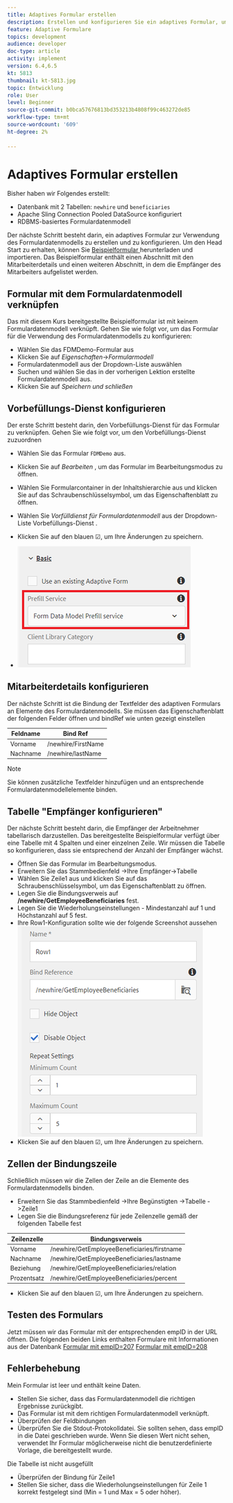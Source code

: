 ```yaml
---
title: Adaptives Formular erstellen
description: Erstellen und konfigurieren Sie ein adaptives Formular, um den Vorbefüllungs-Dienst des Formulardatenmodells zu verwenden
feature: Adaptive Formulare
topics: development
audience: developer
doc-type: article
activity: implement
version: 6.4,6.5
kt: 5813
thumbnail: kt-5813.jpg
topic: Entwicklung
role: User
level: Beginner
source-git-commit: b0bca57676813bd353213b4808f99c463272de85
workflow-type: tm+mt
source-wordcount: '609'
ht-degree: 2%

---
```



# Adaptives Formular erstellen

Bisher haben wir Folgendes erstellt:

* Datenbank mit 2 Tabellen: `newhire` und `beneficiaries`
* Apache Sling Connection Pooled DataSource konfiguriert
* RDBMS-basiertes Formulardatenmodell

Der nächste Schritt besteht darin, ein adaptives Formular zur Verwendung des Formulardatenmodells zu erstellen und zu konfigurieren.  Um den Head Start zu erhalten, können Sie [Beispielformular ](assets/fdm-demo-af.zip) herunterladen und importieren. Das Beispielformular enthält einen Abschnitt mit den Mitarbeiterdetails und einen weiteren Abschnitt, in dem die Empfänger des Mitarbeiters aufgelistet werden.

## Formular mit dem Formulardatenmodell verknüpfen

Das mit diesem Kurs bereitgestellte Beispielformular ist mit keinem Formulardatenmodell verknüpft. Gehen Sie wie folgt vor, um das Formular für die Verwendung des Formulardatenmodells zu konfigurieren:

* Wählen Sie das FDMDemo-Formular aus
* Klicken Sie auf _Eigenschaften_->_Formularmodell_
* Formulardatenmodell aus der Dropdown-Liste auswählen
* Suchen und wählen Sie das in der vorherigen Lektion erstellte Formulardatenmodell aus.
* Klicken Sie auf _Speichern und schließen_

## Vorbefüllungs-Dienst konfigurieren

Der erste Schritt besteht darin, den Vorbefüllungs-Dienst für das Formular zu verknüpfen. Gehen Sie wie folgt vor, um den Vorbefüllungs-Dienst zuzuordnen

* Wählen Sie das Formular `FDMDemo` aus.
* Klicken Sie auf _Bearbeiten_ , um das Formular im Bearbeitungsmodus zu öffnen.
* Wählen Sie Formularcontainer in der Inhaltshierarchie aus und klicken Sie auf das Schraubenschlüsselsymbol, um das Eigenschaftenblatt zu öffnen.
* Wählen Sie _Vorfülldienst für Formulardatenmodell_ aus der Dropdown-Liste Vorbefüllungs-Dienst .
* Klicken Sie auf den blauen ☑, um Ihre Änderungen zu speichern.

* ![prefill-service](assets/fdm-prefill.png)

## Mitarbeiterdetails konfigurieren

Der nächste Schritt ist die Bindung der Textfelder des adaptiven Formulars an Elemente des Formulardatenmodells. Sie müssen das Eigenschaftenblatt der folgenden Felder öffnen und bindRef wie unten gezeigt einstellen


| Feldname | Bind Ref |
|------------|--------------------|
| Vorname | /newhire/FirstName |
| Nachname | /newhire/lastName |

>[!NOTE]
>
>Sie können zusätzliche Textfelder hinzufügen und an entsprechende Formulardatenmodellelemente binden.

## Tabelle &quot;Empfänger konfigurieren&quot;

Der nächste Schritt besteht darin, die Empfänger der Arbeitnehmer tabellarisch darzustellen. Das bereitgestellte Beispielformular verfügt über eine Tabelle mit 4 Spalten und einer einzelnen Zeile. Wir müssen die Tabelle so konfigurieren, dass sie entsprechend der Anzahl der Empfänger wächst.

* Öffnen Sie das Formular im Bearbeitungsmodus.
* Erweitern Sie das Stammbedienfeld ->Ihre Empfänger->Tabelle
* Wählen Sie Zeile1 aus und klicken Sie auf das Schraubenschlüsselsymbol, um das Eigenschaftenblatt zu öffnen.
* Legen Sie die Bindungsverweis auf **/newhire/GetEmployeeBeneficiaries** fest.
* Legen Sie die Wiederholungseinstellungen - Mindestanzahl auf 1 und Höchstanzahl auf 5 fest.
* Ihre Row1-Konfiguration sollte wie der folgende Screenshot aussehen
   ![row-configure](assets/configure-row.PNG)
* Klicken Sie auf den blauen ☑, um Ihre Änderungen zu speichern.

## Zellen der Bindungszeile

Schließlich müssen wir die Zellen der Zeile an die Elemente des Formulardatenmodells binden.

* Erweitern Sie das Stammbedienfeld ->Ihre Begünstigten ->Tabelle ->Zeile1
* Legen Sie die Bindungsreferenz für jede Zeilenzelle gemäß der folgenden Tabelle fest

| Zeilenzelle | Bindungsverweis |
|------------|----------------------------------------------|
| Vorname | /newhire/GetEmployeeBeneficiaries/firstname |
| Nachname | /newhire/GetEmployeeBeneficiaries/lastname |
| Beziehung | /newhire/GetEmployeeBeneficiaries/relation |
| Prozentsatz | /newhire/GetEmployeeBeneficiaries/percent |

* Klicken Sie auf den blauen ☑, um Ihre Änderungen zu speichern.

## Testen des Formulars

Jetzt müssen wir das Formular mit der entsprechenden empID in der URL öffnen. Die folgenden beiden Links enthalten Formulare mit Informationen aus der Datenbank
[Formular mit empID=207](http://localhost:4502/content/dam/formsanddocuments/fdmdemo/jcr:content?wcmmode=disabled&amp;empID=207)
[Formular mit empID=208](http://localhost:4502/content/dam/formsanddocuments/fdmdemo/jcr:content?wcmmode=disabled&amp;empID=208)

## Fehlerbehebung

Mein Formular ist leer und enthält keine Daten.

* Stellen Sie sicher, dass das Formulardatenmodell die richtigen Ergebnisse zurückgibt.
* Das Formular ist mit dem richtigen Formulardatenmodell verknüpft.
* Überprüfen der Feldbindungen
* Überprüfen Sie die Stdout-Protokolldatei. Sie sollten sehen, dass empID in die Datei geschrieben wurde. Wenn Sie diesen Wert nicht sehen, verwendet Ihr Formular möglicherweise nicht die benutzerdefinierte Vorlage, die bereitgestellt wurde.

Die Tabelle ist nicht ausgefüllt

* Überprüfen der Bindung für Zeile1
* Stellen Sie sicher, dass die Wiederholungseinstellungen für Zeile 1 korrekt festgelegt sind (Min = 1 und Max = 5 oder höher).

